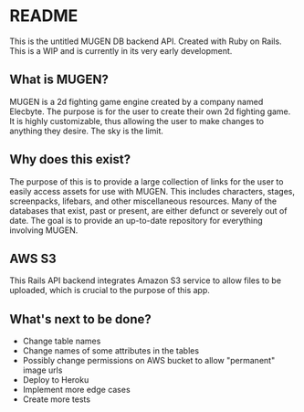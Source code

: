 # README

This is the untitled MUGEN DB backend API. Created with Ruby on Rails.
This is a WIP and is currently in its very early development.

## What is MUGEN?
MUGEN is a 2d fighting game engine created by a company named Elecbyte. The purpose is for the user to create their own 2d fighting game. It is highly customizable, thus allowing the user to make changes to anything they desire. The sky is the limit.

## Why does this exist?
The purpose of this is to provide a large collection of links for the user to easily access assets for use with MUGEN. This includes characters, stages, screenpacks, lifebars, and other miscellaneous resources. Many of the databases that exist, past or present, are either defunct or severely out of date. The goal is to provide an up-to-date repository for everything involving MUGEN.

## AWS S3
This Rails API backend integrates Amazon S3 service to allow files to be uploaded, which is crucial to the purpose of this app.

## What's next to be done?
- Change table names
- Change names of some attributes in the tables
- Possibly change permissions on AWS bucket to allow "permanent" image urls
- Deploy to Heroku
- Implement more edge cases
- Create more tests
